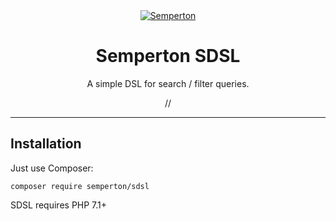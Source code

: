 <div align="center">
<a href="https://github.com/semperton">
<img src="https://avatars0.githubusercontent.com/u/76976189?s=140" alt="Semperton">
</a>
<h1>Semperton SDSL</h1>
<p>A simple DSL for search / filter queries.</p>
//
</div>
<hr>

## Installation

Just use Composer:

```
composer require semperton/sdsl
```
SDSL requires PHP 7.1+
